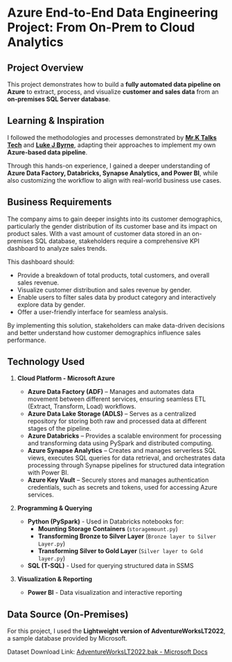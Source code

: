 # Azure End-to-End Data Engineering Project: From On-Prem to Cloud Analytics
## Project Overview
This project demonstrates how to build a **fully automated data pipeline on Azure** to extract, process, and visualize **customer and sales data** from an **on-premises SQL Server database**.

## Learning & Inspiration
I followed the methodologies and processes demonstrated by **[Mr.K Talks Tech](https://www.youtube.com/watch?v=iQ41WqhHglk)** and **[Luke J Byrne](https://www.youtube.com/watch?v=ygJ11fzq_ik)**, adapting their approaches to implement my own **Azure-based data pipeline**.

Through this hands-on experience, I gained a deeper understanding of **Azure Data Factory, Databricks, Synapse Analytics, and Power BI**, while also customizing the workflow to align with real-world business use cases.

## Business Requirements
The company aims to gain deeper insights into its customer demographics, particularly the gender distribution of its customer base and its impact on product sales. With a vast amount of customer data stored in an on-premises SQL database, stakeholders require a comprehensive KPI dashboard to analyze sales trends.

This dashboard should:

- Provide a breakdown of total products, total customers, and overall sales revenue.
- Visualize customer distribution and sales revenue by gender.
- Enable users to filter sales data by product category and interactively explore data by gender.
- Offer a user-friendly interface for seamless analysis.

By implementing this solution, stakeholders can make data-driven decisions and better understand how customer demographics influence sales performance.

## Technology Used
1. **Cloud Platform - Microsoft Azure**  
   - **Azure Data Factory (ADF)** – Manages and automates data movement between different services, ensuring seamless ETL (Extract, Transform, Load) workflows. 
   - **Azure Data Lake Storage (ADLS)** – Serves as a centralized repository for storing both raw and processed data at different stages of the pipeline.
   - **Azure Databricks** – Provides a scalable environment for processing and transforming data using PySpark and distributed computing.
   - **Azure Synapse Analytics** – Creates and manages serverless SQL views, executes SQL queries for data retrieval, and orchestrates data processing through Synapse pipelines for structured data integration with Power BI.
   - **Azure Key Vault** – Securely stores and manages authentication credentials, such as secrets and tokens, used for accessing Azure services. 

2. **Programming & Querying**  
   - **Python (PySpark)** - Used in Databricks notebooks for:
     - **Mounting Storage Containers** (`storagemount.py`)
     - **Transforming Bronze to Silver Layer** (`Bronze layer to Silver Layer.py`)
     - **Transforming Silver to Gold Layer** (`Silver layer to Gold layer.py`)
   - **SQL (T-SQL)** - Used for querying structured data in SSMS  

3. **Visualization & Reporting**  
   - **Power BI** - Data visualization and interactive reporting

 ## Data Source (On-Premises)
For this project, I used the **Lightweight version of AdventureWorksLT2022**, a sample database provided by Microsoft.  

Dataset Download Link:  [AdventureWorksLT2022.bak - Microsoft Docs](https://learn.microsoft.com/en-us/sql/samples/adventureworks-install-configure?view=sql-server-ver16&tabs=ssms)  


